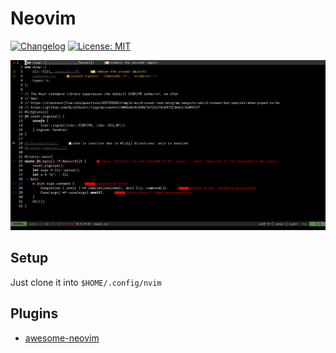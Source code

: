# Neovim

[![Changelog](https://camo.githubusercontent.com/4d89fc2186d69bdbb2c6ea6cb54ab16915be5e5e0b63a393e87a75741f1baa8c/68747470733a2f2f696d672e736869656c64732e696f2f62616467652f6368616e67656c6f672d4348414e47454c4f472e6d642d253233453035373335)](https://github.com/rodmoioliveira/neovim/blob/main/CHANGELOG.md)
[![License: MIT](https://img.shields.io/badge/License-MIT-blue.svg)](https://github.com/rodmoioliveira/neovim/blob/main/LICENSE)

<p align="center">
  <img src="https://raw.githubusercontent.com/rodmoioliveira/neovim/master/assets/example.png" width="700">
</p>

## Setup

Just clone it into `$HOME/.config/nvim`

## Plugins

- [awesome-neovim](https://github.com/rockerBOO/awesome-neovim)
